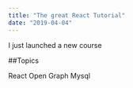 ```yaml
---
title: "The great React Tutorial"
date: "2019-04-04"
---
```


I just launched a new course 

##Topics

React
Open Graph 
Mysql